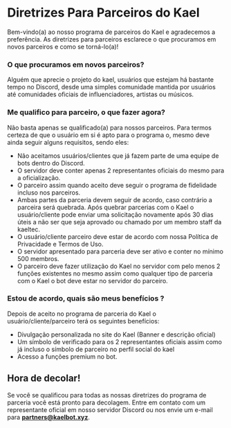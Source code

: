 # Diretrizes Para Parceiros do Kael

Bem-vindo(a) ao nosso programa de parceiros do Kael e agradecemos a preferência.
As diretrizes para parceiros esclarece o que procuramos em novos parceiros e como se torná-lo(a)!

### O que procuramos em novos parceiros?

Alguém que aprecie o projeto do kael, usuários que estejam há bastante tempo no Discord, desde uma simples comunidade mantida por usuários até comunidades oficiais de influenciadores, artistas ou músicos.

### Me qualifico para parceiro, o que fazer agora?

Não basta apenas se qualificado(a) para nossos parceiros. Para termos certeza de que o usuário em si é apto para o programa o, mesmo deve ainda seguir alguns requisitos, sendo eles:

- Não aceitamos usuários/clientes que já fazem parte de uma equipe de bots dentro do Discord.
- O servidor deve conter apenas 2 representantes oficiais do mesmo para a oficialização.
- O parceiro assim quando aceito deve seguir o programa de fidelidade incluso nos parceiros.
- Ambas partes da parceria devem seguir de acordo, caso contrário a parceira será quebrada.
  Após quebrar parcerias com o Kael o usuário/cliente pode enviar uma solicitação novamente após 30 dias úteis a não ser que seja aprovado ou chamado por um membro staff da kaeltec.
- O usuário/cliente parceiro deve estar de acordo com nossa Política de Privacidade e Termos de Uso.
- O servidor apresentado para parceria deve ser ativo e conter no mínimo 500 membros.
- O parceiro deve fazer utilização do Kael no servidor com pelo menos 2 funções existentes no mesmo assim como qualquer tipo de parceria com o Kael o bot deve estar no servidor do parceiro.

### Estou de acordo, quais são meus benefícios ?

Depois de aceito no programa de parceria do Kael o usuário/cliente/parceiro terá os seguintes benefícios:

- Divulgação personalizada no site do Kael (Banner e descrição oficial)
- Um símbolo de verificado para os 2 representantes oficiais assim como já incluso o símbolo de parceiro no perfil social do kael
- Acesso a funções premium no bot.

## Hora de decolar!

Se você se qualificou para todas as nossas diretrizes do programa de parceria você está pronto para decolagem. Entre em contato com um representante oficial em nosso servidor Discord ou nos envie um e-mail para **partners@kaelbot.xyz**.

